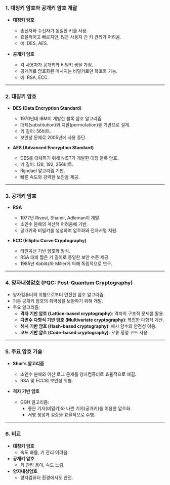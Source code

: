 ### 1. 대칭키 암호와 공개키 암호 개괄

- **대칭키 암호**
    
    - 송신자와 수신자가 동일한 키를 사용.
    - 효율적이고 빠르지만, 많은 사용자 간 키 관리가 어려움.
    - 예: DES, AES.
- **공개키 암호**
    
    - 각 사용자가 공개키와 비밀키 쌍을 가짐.
    - 공개키로 암호화된 메시지는 비밀키로만 복호화 가능.
    - 예: RSA, ECC.

---

### 2. 대칭키 암호

- **DES (Data Encryption Standard)**
    
    - 1970년대 IBM이 개발한 블록 암호 알고리즘.
    - 대체(substitution)와 치환(permutation)을 기반으로 설계.
    - 키 길이: 56비트.
    - 보안성 문제로 2005년에 사용 중단.
- **AES (Advanced Encryption Standard)**
    
    - DES를 대체하기 위해 NIST가 개발한 대칭 블록 암호.
    - 키 길이: 128, 192, 256비트.
    - Rijndael 알고리즘 기반.
    - 빠른 속도와 강력한 보안을 제공.

---

### 3. 공개키 암호

- **RSA**
    
    - 1977년 Rivest, Shamir, Adleman이 개발.
    - 소인수 분해의 계산적 어려움에 기반.
    - 공개키와 비밀키를 생성하여 암호화와 전자서명 지원.
- **ECC (Elliptic Curve Cryptography)**
    
    - 타원곡선 기반 암호화 방식.
    - RSA 대비 짧은 키 길이로 동일한 보안 수준 제공.
    - 1985년 Koblitz와 Miller에 의해 독립적으로 연구.

---

### 4. 양자내성암호 (PQC: Post-Quantum Cryptography)

- 양자컴퓨터의 위협으로부터 안전한 암호 알고리즘.
- 기존 공개키 암호의 취약성을 보완하기 위해 개발.
- 주요 알고리즘:
    - **격자 기반 암호 (Lattice-based cryptography)**: 격자의 구조적 문제를 활용.
    - **다변수 다항식 기반 암호 (Multivariate cryptography)**: 복잡한 다항식 계산.
    - **해시 기반 암호 (Hash-based cryptography)**: 해시 함수의 안전성 이용.
    - **코드 기반 암호 (Code-based cryptography)**: 오류 정정 코드 사용.

---

### 5. 주요 암호 기술

- **Shor’s 알고리즘**
    
    - 소인수 분해와 이산 로그 문제를 양자컴퓨터로 효율적으로 해결.
    - RSA 및 ECC의 보안성 위협.
- **격자 기반 암호**
    
    - GGH 알고리즘:
        - 좋은 기저(비밀키)와 나쁜 기저(공개키)를 이용한 암호화.
        - 서명 생성과 검증을 효율적으로 수행.

---

### 6. 비교

- **대칭키 암호**
    - 속도 빠름, 키 관리 어려움.
- **공개키 암호**
    - 키 관리 용이, 속도 느림.
- **양자내성암호**
    - 양자컴퓨터 환경에서도 안전.